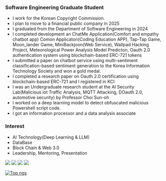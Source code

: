 
### Software Engineering Graduate Student
- I work for the Korean Copyright Commission.
- I plan to move to a financial public company in 2025
- I graduated from the Department of Software Engineering in 2024
- I completed development an ChatMe Application(Comfort and empathy chatbot app) Comon Applicaton(Coding Education APP), Tap-Tap Game, Moon_lander Game, MiniBackjoon(Web Service), Wallpad Hacking Project, Meteorological Power Analysis Model Predicton, 
Oauth 2.0 authentication system using blockchain-based ERC-721 tokens
- I submitted a paper on chatbot service using multi-sentiment classification-based sentiment generation to the Korea Information Technology Society and won a gold medal.
- I completed a research paper on Oauth 2.0 certification using blockchain-based ERC-721 and I registered in KCI
- I was an Undergraduate research student at the AI Security Lab(Malicious iot Traffic Analysis, MQTT Attacking, DOauth 2.0, automotive security) by Professor Choi Sun-oh
- I worked on a deep learning model to detect obfuscated malicious Powershell script code.
- I got an information processor and a data analysis associate

### Interest
- AI Technology(Deep Learning & LLM)
- DataBase
- Block Chain & Web 3.0
- Leadership, Mentoring, Presentation
 
<img src="https://img.shields.io/badge/C-1E2B67?style=for-the-badge&logo=C%2B%2B&logoColor=ffffff"/> <img src="https://img.shields.io/badge/JAVA-007396?style=for-the-badge&logo=java&logoColor=white"> <img src="https://img.shields.io/badge/mysql-4479A1?style=for-the-badge&logo=mysql&logoColor=white"> <img src="https://img.shields.io/badge/github-181717?style=for-the-badge&logo=github&logoColor=white">

 
[![Top ngs](https://github-readme-stats.vercel.app/api/top-langs/?username=dongu4749&theme=radical&layout=compact&)](https://github.com/dongu4749/github-readme-stats)  
